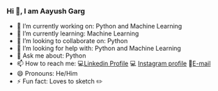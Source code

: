 ### Hi 👋, I am Aayush Garg

- 🔭 I’m currently working on: Python and Machine Learning
- 🌱 I’m currently learning: Machine Learning
- 👯 I’m looking to collaborate on: Python
- 🤔 I’m looking for help with: Python and Machine Learning
- 💬 Ask me about: Python
- 📫 How to reach me: :computer:[Linkedin Profile](https://www.linkedin.com/in/aayush-garg-68b6081a3) :computer: [Instagram profile](https://www.instagram.com/ayushgarg1951/?hl=en) :e-mail:[E-mail](ayushgarg1951@gmail.com)
- 😄 Pronouns: He/Him
- ⚡ Fun fact: Loves to sketch :pencil2:




